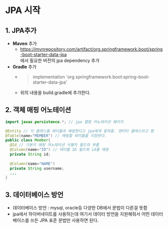 JPA 시작
==================

## 1. JPA추가
* **Maven** 추가
  * https://mvnrepository.com/artifact/org.springframework.boot/spring-boot-starter-data-jpa   
  에서 필요한 버전의 jpa dependency 추가
* **Gradle** 추가
  * > implementation 'org.springframework.boot:spring-boot-starter-data-jpa'   
  * 위의 내용을 build.gradle에 추가한다.

## 2. 객체 매핑 어노테이션
``` java
import javax.persistence.*; // jpa 맵핑 어노테이션 패키지

@Entity // 이 클래스를 테이블과 매핑한다고 jpa에게 알려줌. 엔티티 클래스라고 함
@Table(name="MEMBER") // 매핑할 테이블을 지정한다.
public class Member{
  @Id // 기본키 매핑 어노테이션 식별자 필드라 부름
  @Column(name="ID") // 테이블 ID 필드와 id를 매핑
  private String id;
  
  @Column(name="NAME")
  private String username;
  ...
}
```

## 3. 데이터베이스 방언
* 데이터베이스 방언 : mysql, oracle등 다양한 DB에서 문법이 다른걸 뜻함   
* jpa에서 하이버네이트를 사용하는데 여기서 데이터 방언을 지원해줘서 어떤 데이터 베이스를 쓰든 JPA 표준 문법만 사용하면 된다.
